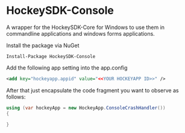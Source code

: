 HockeySDK-Console
=================

A wrapper for the HockeySDK-Core for Windows to use them in commandline applications and windows forms applications.

Install the package via NuGet

```
Install-Package HockeySDK-Console
```

Add the following app setting into the app.config 

```xml
<add key="hockeyapp.appid" value="<<YOUR HOCKEYAPP ID>>" />
```

After that just encapsulate the code fragment you want to observe as follows:

```c#
using (var hockeyApp = new HockeyApp.ConsoleCrashHandler())
{

}
``` 
